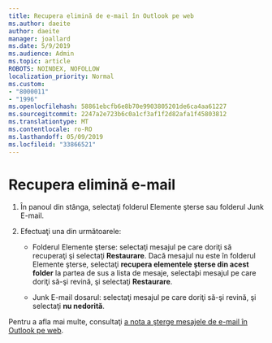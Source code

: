 ```yaml
---
title: Recupera elimină de e-mail în Outlook pe web
ms.author: daeite
author: daeite
manager: joallard
ms.date: 5/9/2019
ms.audience: Admin
ms.topic: article
ROBOTS: NOINDEX, NOFOLLOW
localization_priority: Normal
ms.custom:
- "8000011"
- "1996"
ms.openlocfilehash: 58861ebcfb6e8b70e9903805201de6ca4aa61227
ms.sourcegitcommit: 2247a2e723b6c0a1cf3af1f2d82afa1f45803812
ms.translationtype: MT
ms.contentlocale: ro-RO
ms.lasthandoff: 05/09/2019
ms.locfileid: "33866521"
---
```

# <a name="recover-deleted-email"></a>Recupera elimină e-mail

1. În panoul din stânga, selectaţi folderul Elemente şterse sau folderul Junk E-mail.

2. Efectuaţi una din următoarele:

    - Folderul Elemente şterse: selectaţi mesajul pe care doriţi să recuperaţi şi selectaţi **Restaurare**. Dacă mesajul nu este în folderul Elemente şterse, selectaţi **recupera elementele șterse din acest folder** la partea de sus a lista de mesaje, selectaþi mesajul pe care doriţi să-şi revină, şi selectaţi **Restaurare**.

    - Junk E-mail dosarul: selectaţi mesajul pe care doriţi să-şi revină, şi selectaţi **nu nedorită**.

Pentru a afla mai multe, consultaţi [a nota a şterge mesajele de e-mail în Outlook pe web](https://support.office.com/article/a8ca78ac-4721-4066-95dd-571842e9fb11).